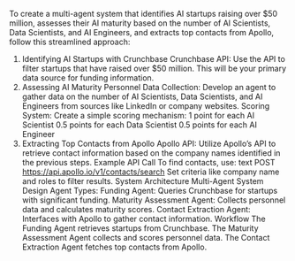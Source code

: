 To create a multi-agent system that identifies AI startups raising over $50 million, assesses their AI maturity based on the number of AI Scientists, Data Scientists, and AI Engineers, and extracts top contacts from Apollo, follow this streamlined approach:
1. Identifying AI Startups with Crunchbase
Crunchbase API: Use the API to filter startups that have raised over $50 million. This will be your primary data source for funding information.
2. Assessing AI Maturity
Personnel Data Collection: Develop an agent to gather data on the number of AI Scientists, Data Scientists, and AI Engineers from sources like LinkedIn or company websites.
Scoring System: Create a simple scoring mechanism:
1 point for each AI Scientist
0.5 points for each Data Scientist
0.5 points for each AI Engineer
3. Extracting Top Contacts from Apollo
Apollo API: Utilize Apollo’s API to retrieve contact information based on the company names identified in the previous steps.
Example API Call
To find contacts, use:
text
POST https://api.apollo.io/v1/contacts/search
Set criteria like company name and roles to filter results.
System Architecture
Multi-Agent System Design
Agent Types:
Funding Agent: Queries Crunchbase for startups with significant funding.
Maturity Assessment Agent: Collects personnel data and calculates maturity scores.
Contact Extraction Agent: Interfaces with Apollo to gather contact information.
Workflow
The Funding Agent retrieves startups from Crunchbase.
The Maturity Assessment Agent collects and scores personnel data.
The Contact Extraction Agent fetches top contacts from Apollo.

